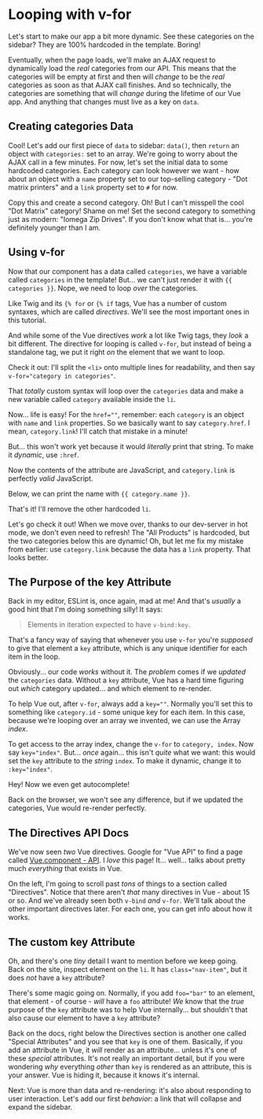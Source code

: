 # Looping with v-for

Let's start to make our app a bit more dynamic. See these categories on the sidebar?
They are 100% hardcoded in the template. Boring!

Eventually, when the page loads, we'll make an AJAX request to dynamically load
the *real* categories from our API. This means that the categories will be empty
at first and then will *change* to be the *real* categories as soon as that AJAX
call finishes. And so technically, the categories are something that will
*change* during the lifetime of our Vue app. And anything that changes must live
as a key on `data`.

## Creating categories Data

Cool! Let's add our first piece of `data` to sidebar: `data()`, then `return`
an object with `categories:` set to an array. We're going to worry about the AJAX
call in a few minutes. For now, let's set the initial data to some hardcoded
categories. Each category can look however we want - how about an object with
a `name` property set to our top-selling category - "Dot matrix printers" and a
`link` property set to `#` for now.

Copy this and create a second category. Oh! But I can't misspell the cool
"Dot Matrix" category! Shame on me! Set the second category to something just
as modern: "Iomega Zip Drives". If you don't know what that is... you're
definitely younger than I am.

## Using v-for

Now that our component has a data called `categories`, we have a variable called
`categories` in the template! But... we can't just render it with
`{{ categories }}`. Nope, we need to loop *over* the categories.

Like Twig and its `{% for` or `{% if` tags, Vue has a number of custom syntaxes,
which are called *directives*. We'll see the most important ones in this tutorial.

And while some of the Vue directives *work* a lot like Twig tags, they *look* a
bit different. The directive for looping is called `v-for`, but instead of being
a standalone tag, we put it right *on* the element that we want to loop.

Check it out: I'll split the `<li>` onto multiple lines for readability, and then
say `v-for="category in categories"`.

That *totally* custom syntax will loop over the `categories` data and make a new
variable called `category` available inside the `li`.

Now... life is easy! For the `href=""`, remember: each `category` is an object
with `name` and `link` properties. So we basically want to say `category.href`.
I mean, `category.link`! I'll catch that mistake in a minute!

But... this won't work yet because it would *literally* print that string.
To make it *dynamic*, use `:href`.

Now the contents of the attribute are JavaScript, and `category.link` is perfectly
*valid* JavaScript.

Below, we can print the name with `{{ category.name }}`.

That's it! I'll remove the other hardcoded `li`.

Let's go check it out! When we move over, thanks to our dev-server in hot mode,
we don't even need to refresh! The "All Products" is hardcoded, but the two categories
below this are dynamic! Oh, but let me fix my mistake from earlier: use `category.link`
because the data has a `link` property. That looks better.

## The Purpose of the key Attribute

Back in my editor, ESLint is, once again, mad at me! And that's *usually* a good
hint that I'm doing something silly! It says:

> Elements in iteration expected to have `v-bind:key`.

That's a fancy way of saying that whenever you use `v-for` you're *supposed* to
give that element a `key` attribute, which is any unique identifier for each item
in the loop.

Obviously... our code *works* without it. The *problem* comes if we *updated*
the `categories` data. Without a `key` attribute, Vue has a hard time figuring
out *which* category updated... and which element to re-render.

To help Vue out, after `v-for`, always add a `key=""`. Normally you'll set this to
something like `category.id` - some unique key for each item. In this case,
because we're looping over an array we invented, we can use the Array *index*.

To get access to the array index, change the `v-for` to `category, index`. Now say `key="index"`. But... *once* again... this isn't *quite* what we want: this would
set the `key` attribute to the *string* `index`. To make it dynamic, change it
to `:key="index"`.

Hey! Now we even get autocomplete!

Back on the browser, we won't see any difference, but if we updated the categories,
Vue would re-render perfectly.

## The Directives API Docs

We've now seen *two* Vue directives. Google for "Vue API" to find a page called
[Vue.component - API](https://vuejs.org/v2/api/). I *love* this page! It... well...
talks about pretty much *everything* that exists in Vue.

On the left, I'm going to scroll past *tons* of things to a section called
"Directives". Notice that there aren't *that* many directives in Vue - about 15
or so. And we've already seen both `v-bind` *and* `v-for`. We'll talk about the
other important directives later. For each one, you can get info about how it works.

## The custom key Attribute

Oh, and there's one *tiny* detail I want to mention before we keep going.
Back on the site, inspect element on the `li`. It has `class="nav-item"`, but it
does *not* have a `key` attribute?

There's some magic going on. Normally, if you add `foo="bar"` to an element,
that element - of course - *will* have a `foo` attribute! *We* know that the *true*
purpose of the `key` attribute was to help Vue internally... but shouldn't that also
cause our element to have a `key` attribute?

Back on the docs, right below the Directives section is another one called
"Special Attributes" and you see that `key` is one of them. Basically, if you
add an attribute in Vue, it *will* render as an attribute... unless it's one
of these *special* attributes. It's not really an important detail, but if you
were wondering *why* everything *other* than `key` is rendered as an attribute,
this is your answer. Vue is hiding it, because it knows it's internal.

Next: Vue is more than data and re-rendering: it's also about responding to user
interaction. Let's add our first *behavior*: a link that will collapse and expand
the sidebar.
